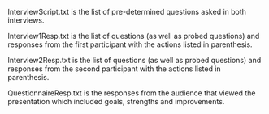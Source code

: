 InterviewScript.txt is the list of pre-determined questions asked in both interviews.

Interview1Resp.txt is the list of questions (as well as probed questions) and responses from the first participant with the actions listed in parenthesis.

Interview2Resp.txt is the list of questions (as well as probed questions) and responses from the second participant with the actions listed in parenthesis.

QuestionnaireResp.txt is the responses from the audience that viewed the presentation which included goals, strengths and improvements.